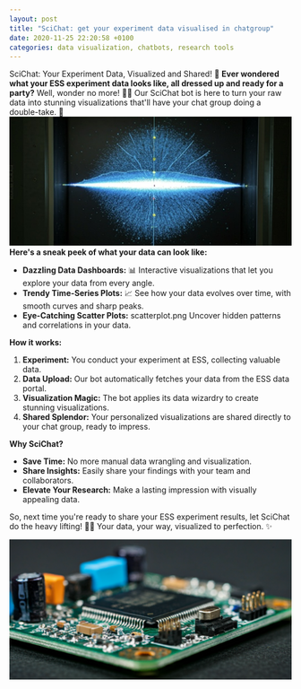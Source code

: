 ```yaml
---
layout: post
title: "SciChat: get your experiment data visualised in chatgroup"
date: 2020-11-25 22:20:58 +0100
categories: data visualization, chatbots, research tools
---
```


SciChat: Your Experiment Data, Visualized and Shared! 🎉
**Ever wondered what your ESS experiment data looks like, all dressed up and ready for a party?** Well, wonder no more! 💃🕺
Our SciChat bot is here to turn your raw data into stunning visualizations that'll have your chat group doing a double-take. 🤯
![galaxy](/images/scatter.jpeg "Galactic Plane")
**Here's a sneak peek of what your data can look like:**


- **Dazzling Data Dashboards:** 📊 Interactive visualizations that let you explore your data from every angle.
- **Trendy Time-Series Plots:** 📈 See how your data evolves over time, with smooth curves and sharp peaks.
- **Eye-Catching Scatter Plots:** scatterplot.png Uncover hidden patterns and correlations in your data.

**How it works:**

1. **Experiment:** You conduct your experiment at ESS, collecting valuable data.
2. **Data Upload:** Our bot automatically fetches your data from the ESS data portal.
3. **Visualization Magic:** The bot applies its data wizardry to create stunning visualizations.
4. **Shared Splendor:** Your personalized visualizations are shared directly to your chat group, ready to impress.

**Why SciChat?**

- **Save Time:** No more manual data wrangling and visualization.
- **Share Insights:** Easily share your findings with your team and collaborators.
- **Elevate Your Research:** Make a lasting impression with visually appealing data.

So, next time you're ready to share your ESS experiment results, let SciChat do the heavy lifting! 🏋️‍♀️ Your data, your way, visualized to perfection. ✨

![fpga](/images/fpga.png "FPGA")
